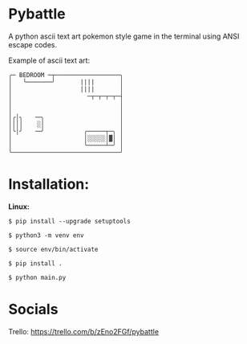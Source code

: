 # Pybattle
A python ascii text art pokemon style game in the terminal using ANSI escape codes.

Example of ascii text art:
```
╭─ BEDROOM ─┬──────────────────╮
│   ╰───────╯       ||||       │
│                   ||||       │
│                     ─┬─┬─┬─┬─┤
│                              │
│                              │
│╭│╮   ╶─╮                     │
││││    ░│                     │
│╰│╯   ╶─╯           ╭─────┬─╮ │
│                    │░░░░░│▓│ │
│                    ╰─────┴─╯ │
╰──────────────────────────────╯
```

# Installation:
**Linux:**

```$ pip install --upgrade setuptools ```

```$ python3 -m venv env```

```$ source env/bin/activate```

```$ pip install . ```

```$ python main.py ```

# Socials
Trello: https://trello.com/b/zEno2FGf/pybattle
